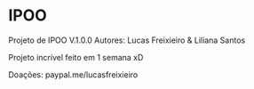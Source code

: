 # IPOO
Projeto de IPOO
V.1.0.0
Autores: Lucas Freixieiro & Liliana Santos

Projeto incrível feito em 1 semana xD

Doações: paypal.me/lucasfreixieiro
